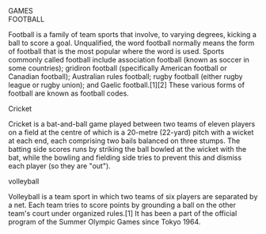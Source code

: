 <!DOCTYPE html>
<html>
<head>
	<meta charset="utf-8">
	<link rel="stylesheet" type="text/css" href="module_2_ass.css">
	<link rel="stylesheet" type="text/css" href="bootstrap.min.css">
	<title>welcome a new page</title>
   
</head>
<body>
	<div id="had">GAMES</div>
	<div class="container">
		<div class="row">
			<div id="box" class="col-lg-3 col-md-5 col-sm-10">
				<div id="head"> FOOTBALL </div>
				<p>Football is a family of team sports that involve, to varying degrees, kicking a ball to score a goal. Unqualified, the word football normally means the form of football that is the most popular where the word is used. Sports commonly called football include association football (known as soccer in some countries); gridiron football (specifically American football or Canadian football); Australian rules football; rugby football (either rugby league or rugby union); and Gaelic football.[1][2] These various forms of football are known as football codes.</p>
			</div>	
    		<div id="box" class="col-lg-3 col-md-5 col-sm-10">
    			<div id=head >Cricket</div>
					<p>Cricket is a bat-and-ball game played between two teams of eleven players on a field at the centre of which is a 20-metre (22-yard) pitch with a wicket at each end, each comprising two bails balanced on three stumps. The batting side scores runs by striking the ball bowled at the wicket with the bat, while the bowling and fielding side tries to prevent this and dismiss each player (so they are "out"). </p>		
			</div>		
 			<div id="box" class="col-lg-3 col-md-10 col-sm-10">
 				<div id="head">volleyball</div>
					<p>Volleyball is a team sport in which two teams of six players are separated by a net. Each team tries to score points by grounding a ball on the other team's court under organized rules.[1] It has been a part of the official program of the Summer Olympic Games since Tokyo 1964.
                     </p>
            </div>
        </div>
    </div>         
</body>
</html>




